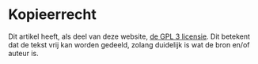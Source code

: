 # Kopieerrecht

Dit artikel heeft, als deel van deze website,
[de GPL 3 licensie](https://github.com/richelbilderbeek/artikel_vrijdenker_piramidespelen/LICENSE).
Dit betekent dat de tekst vrij kan worden gedeeld, zolang duidelijk
is wat de bron en/of auteur is.
